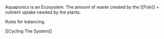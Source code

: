Aquaponics is an Ecosystem. The amount of waste created by the [[Fish]] = nutrient uptake needed by the plants. 

Rules for balancing.

[[Cycling The System]]
